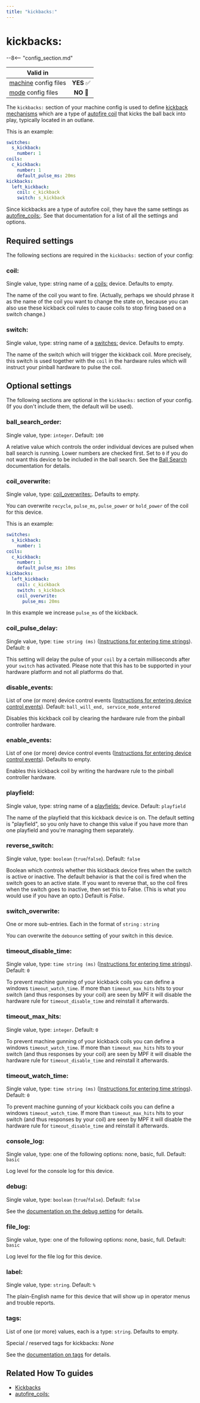 ```yaml
---
title: "kickbacks:"
---
```


# kickbacks:


--8<-- "config_section.md"

| Valid in | |
|-----|:----:|
|[machine](instructions/machine_config.md) config files |**YES** :white_check_mark:|
|[mode](instructions/mode_config.md) config files|**NO** :no_entry_sign:|

The `kickbacks:` section of your machine config is used to define
[kickback mechanisms](../mechs/kickbacks.md) which are a type of
[autofire coil](../mechs/autofire_coils.md) that kicks the ball back into play, typically located in an
outlane.

This is an example:

``` yaml
switches:
  s_kickback:
    number: 1
coils:
  c_kickback:
    number: 1
    default_pulse_ms: 20ms
kickbacks:
  left_kickback:
    coil: c_kickback
    switch: s_kickback
```

Since kickbacks are a type of autofire coil, they have the same settings
as [autofire_coils:](autofire_coils.md). See that
documentation for a list of all the settings and options.

## Required settings

The following sections are required in the `kickbacks:` section of your
config:

### coil:

Single value, type: string name of a [coils:](coils.md) device. Defaults to empty.

The name of the coil you want to fire. (Actually, perhaps we should
phrase it as the name of the coil you want to change the state on,
because you can also use these kickback coil rules to cause coils to
stop firing based on a switch change.)

### switch:

Single value, type: string name of a
[switches:](switches.md) device. Defaults to
empty.

The name of the switch which will trigger the kickback coil. More
precisely, this switch is used together with the `coil` in the hardware
rules which will instruct your pinball hardware to pulse the coil.

## Optional settings

The following sections are optional in the `kickbacks:` section of your
config. (If you don't include them, the default will be used).

### ball_search_order:

Single value, type: `integer`. Default: `100`

A relative value which controls the order individual devices are pulsed
when ball search is running. Lower numbers are checked first. Set to `0`
if you do not want this device to be included in the ball search. See
the [Ball Search](../game_logic/ball_search/index.md)
documentation for details.

### coil_overwrite:

Single value, type:
[coil_overwrites:](coil_overwrites.md).
Defaults to empty.

You can overwrite `recycle`, `pulse_ms`, `pulse_power` or `hold_power`
of the coil for this device.

This is an example:

``` yaml
switches:
  s_kickback:
    number: 1
coils:
  c_kickback:
    number: 1
    default_pulse_ms: 10ms
kickbacks:
  left_kickback:
    coil: c_kickback
    switch: s_kickback
    coil_overwrite:
      pulse_ms: 20ms
```

In this example we increase `pulse_ms` of the kickback.

### coil_pulse_delay:

Single value, type: `time string (ms)`
([Instructions for entering time strings](instructions/time_strings.md)). Default: `0`

This setting will delay the pulse of your `coil` by a certain
milliseconds after your `switch` has activated. Please note that this
has to be supported in your hardware platform and not all platforms do
that.

### disable_events:

List of one (or more) device control events
([Instructions for entering device control events](instructions/device_control_events.md)). Default: `ball_will_end, service_mode_entered`

Disables this kickback coil by clearing the hardware rule from the
pinball controller hardware.

### enable_events:

List of one (or more) device control events
([Instructions for entering device control events](instructions/device_control_events.md)). Defaults to empty.

Enables this kickback coil by writing the hardware rule to the pinball
controller hardware.

### playfield:

Single value, type: string name of a
[playfields:](playfields.md) device. Default:
`playfield`

The name of the playfield that this kickback device is on. The default
setting is "playfield", so you only have to change this value if you
have more than one playfield and you're managing them separately.

### reverse_switch:

Single value, type: `boolean` (`true`/`false`). Default: `false`

Boolean which controls whether this kickback device fires when the
switch is active or inactive. The default behavior is that the coil is
fired when the switch goes to an active state. If you want to reverse
that, so the coil fires when the switch goes to inactive, then set this
to False. (This is what you would use if you have an opto.) Default is
*False*.

### switch_overwrite:

One or more sub-entries. Each in the format of `string` : `string`

You can overwrite the `debounce` setting of your switch in this device.

### timeout_disable_time:

Single value, type: `time string (ms)`
([Instructions for entering time strings](instructions/time_strings.md)). Default: `0`

To prevent machine gunning of your kickback coils you can define a
windows `timeout_watch_time`. If more than `timeout_max_hits` hits to
your switch (and thus responses by your coil) are seen by MPF it will
disable the hardware rule for `timeout_disable_time` and reinstall it
afterwards.

### timeout_max_hits:

Single value, type: `integer`. Default: `0`

To prevent machine gunning of your kickback coils you can define a
windows `timeout_watch_time`. If more than `timeout_max_hits` hits to
your switch (and thus responses by your coil) are seen by MPF it will
disable the hardware rule for `timeout_disable_time` and reinstall it
afterwards.

### timeout_watch_time:

Single value, type: `time string (ms)`
([Instructions for entering time strings](instructions/time_strings.md)). Default: `0`

To prevent machine gunning of your kickback coils you can define a
windows `timeout_watch_time`. If more than `timeout_max_hits` hits to
your switch (and thus responses by your coil) are seen by MPF it will
disable the hardware rule for `timeout_disable_time` and reinstall it
afterwards.

### console_log:

Single value, type: one of the following options: none, basic, full.
Default: `basic`

Log level for the console log for this device.

### debug:

Single value, type: `boolean` (`true`/`false`). Default: `false`

See the
[documentation on the debug setting](instructions/debug.md) for details.

### file_log:

Single value, type: one of the following options: none, basic, full.
Default: `basic`

Log level for the file log for this device.

### label:

Single value, type: `string`. Default: `%`

The plain-English name for this device that will show up in operator
menus and trouble reports.

### tags:

List of one (or more) values, each is a type: `string`. Defaults to
empty.

Special / reserved tags for kickbacks: *None*

See the
[documentation on tags](instructions/tags.md) for details.

## Related How To guides

* [Kickbacks](../mechs/kickbacks.md)
* [autofire_coils:](autofire_coils.md)
